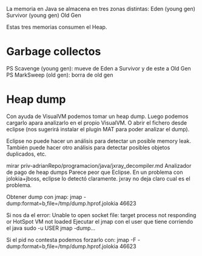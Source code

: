 La memoria en Java se almacena en tres zonas distintas:
Eden (young gen)
Survivor (young gen)
Old Gen

Estas tres memorias consumen el Heap.


# Garbage collectos
PS Scavenge (young gen): mueve de Eden a Survivor y de este a Old Gen
PS MarkSweep (old gen): borra de old gen


# Heap dump
Con ayuda de VisualVM podemos tomar un heap dump.
Luego podemos cargarlo apara analizarlo en el propio VisualVM.
O abrir el fichero desde eclipse (nos sugerirá instalar el plugin MAT para poder analizar el dump).

Eclipse no puede hacer un análisis para detectar un posible memory leak.
También puede hacer otro análisis para detectar posibles objetos duplicados, etc.

mirar priv-adrianRepo/programacion/java/jxray_decompiler.md
Analizador de pago de heap dumps
Parece peor que Eclipse. En un problema con jolokia+jboss, eclipse lo detectó claramente. jxray no deja claro cual es el problema.


Obtener dump con jmap:
jmap -dump:format=b,file=/tmp/dump.hprof.jolokia 46623

Si nos da el error: Unable to open socket file: target process not responding or HotSpot VM not loaded
Ejecutar el jmap con el user que tiene corriendo el java
sudo -u USER jmap -dump...

Si el pid no contesta podemos forzarlo con:
jmap -F -dump:format=b,file=/tmp/dump.hprof.jolokia 46623
